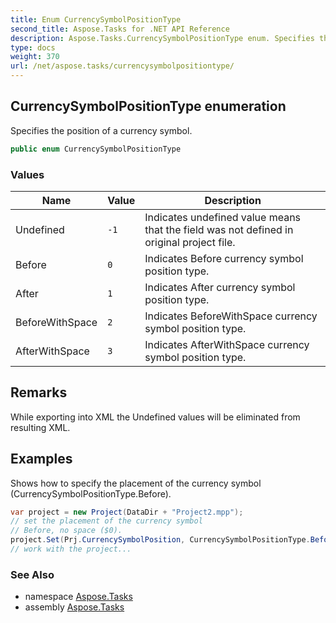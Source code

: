 ```yaml
---
title: Enum CurrencySymbolPositionType
second_title: Aspose.Tasks for .NET API Reference
description: Aspose.Tasks.CurrencySymbolPositionType enum. Specifies the position of a currency symbol
type: docs
weight: 370
url: /net/aspose.tasks/currencysymbolpositiontype/
---
```

## CurrencySymbolPositionType enumeration

Specifies the position of a currency symbol.

```csharp
public enum CurrencySymbolPositionType
```

### Values

| Name | Value | Description |
| --- | --- | --- |
| Undefined | `-1` | Indicates undefined value means that the field was not defined in original project file. |
| Before | `0` | Indicates Before currency symbol position type. |
| After | `1` | Indicates After currency symbol position type. |
| BeforeWithSpace | `2` | Indicates BeforeWithSpace currency symbol position type. |
| AfterWithSpace | `3` | Indicates AfterWithSpace currency symbol position type. |

## Remarks

While exporting into XML the Undefined values will be eliminated from resulting XML.

## Examples

Shows how to specify the placement of the currency symbol (CurrencySymbolPositionType.Before).

```csharp
var project = new Project(DataDir + "Project2.mpp");
// set the placement of the currency symbol
// Before, no space ($0).
project.Set(Prj.CurrencySymbolPosition, CurrencySymbolPositionType.Before);
// work with the project...
```

### See Also

* namespace [Aspose.Tasks](../../aspose.tasks/)
* assembly [Aspose.Tasks](../../)


